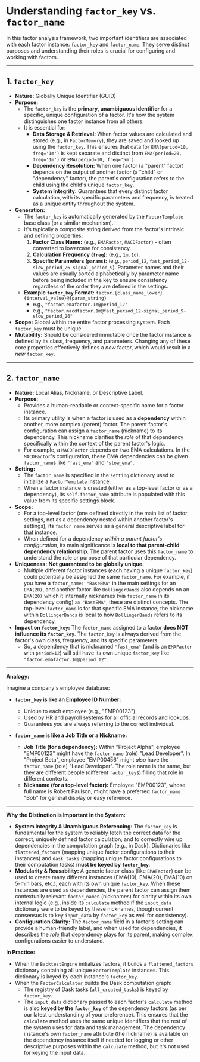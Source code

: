 # Understanding `factor_key` vs. `factor_name`

In this factor analysis framework, two important identifiers are associated with each factor instance: `factor_key` and `factor_name`. They serve distinct purposes and understanding their roles is crucial for configuring and working with factors.

---

## 1. `factor_key`

* **Nature:** Globally Unique Identifier (GUID)
* **Purpose:**
    * The `factor_key` is the **primary, unambiguous identifier** for a specific, unique configuration of a factor. It's how the system distinguishes one factor instance from all others.
    * It is essential for:
        * **Data Storage & Retrieval:** When factor values are calculated and stored (e.g., in `FactorMemory`), they are saved and looked up using the `factor_key`. This ensures that data for `EMA(period=10, freq='1m')` is kept separate and distinct from `EMA(period=20, freq='1m')` or `EMA(period=10, freq='5m')`.
        * **Dependency Resolution:** When one factor (a "parent" factor) depends on the output of another factor (a "child" or "dependency" factor), the parent's configuration refers to the child using the child's unique `factor_key`.
        * **System Integrity:** Guarantees that every distinct factor calculation, with its specific parameters and frequency, is treated as a unique entity throughout the system.
* **Generation:**
    * The `factor_key` is automatically generated by the `FactorTemplate` base class (or a similar mechanism).
    * It's typically a composite string derived from the factor's intrinsic and defining properties:
        1.  **Factor Class Name:** (e.g., `EMAFactor`, `MACDFactor`) - often converted to lowercase for consistency.
        2.  **Calculation Frequency (`freq`):** (e.g., `1m`, `1d`).
        3.  **Specific Parameters (`params`):** (e.g., `period_12`, `fast_period_12-slow_period_26-signal_period_9`). Parameter names and their values are usually sorted alphabetically by parameter name before being included in the key to ensure consistency regardless of the order they are defined in the settings.
    * **Example `factor_key` Format:** `factor.{class_name_lower}.{interval_value}@{param_string}`
        * e.g., `"factor.emafactor.1m@period_12"`
        * e.g., `"factor.macdfactor.1m@fast_period_12-signal_period_9-slow_period_26"`
* **Scope:** Global within the entire factor processing system. Each `factor_key` must be unique.
* **Mutability:** Should be considered immutable once the factor instance is defined by its class, frequency, and parameters. Changing any of these core properties effectively defines a *new* factor, which would result in a *new* `factor_key`.

---

## 2. `factor_name`

* **Nature:** Local Alias, Nickname, or Descriptive Label.
* **Purpose:**
    * Provides a human-readable or context-specific name for a factor instance.
    * Its primary utility is when a factor is used as a **dependency** within another, more complex (parent) factor. The parent factor's configuration can assign a `factor_name` (nickname) to its dependency. This nickname clarifies the *role* of that dependency specifically within the context of the parent factor's logic.
    * For example, a `MACDFactor` depends on two EMA calculations. In the `MACDFactor`'s configuration, these EMA dependencies can be given `factor_name`s like `"fast_ema"` and `"slow_ema"`.
* **Setting:**
    * The `factor_name` is specified in the `setting` dictionary used to initialize a `FactorTemplate` instance.
    * When a factor instance is created (either as a top-level factor or as a dependency), its `self.factor_name` attribute is populated with this value from its specific settings block.
* **Scope:**
    * For a top-level factor (one defined directly in the main list of factor settings, not as a dependency nested within another factor's settings), its `factor_name` serves as a general descriptive label for that instance.
    * When defined for a dependency *within a parent factor's configuration*, its main significance is **local to that parent-child dependency relationship**. The parent factor uses this `factor_name` to understand the role or purpose of that particular dependency.
* **Uniqueness:** **Not guaranteed to be globally unique.**
    * Multiple different factor instances (each having a unique `factor_key`) could potentially be assigned the same `factor_name`. For example, if you have a `factor_name: "BaseEMA"` in the main settings for an `EMA(20)`, and another factor like `BollingerBands` also depends on an `EMA(20)` which it internally nicknames (via `factor_name` in its dependency config) as `"BaseEMA"`, these are distinct concepts. The top-level `factor_name` is for that specific EMA instance; the nickname within `BollingerBands` is local to how `BollingerBands` refers to its dependency.
* **Impact on `factor_key`:** The `factor_name` assigned to a factor **does NOT influence its `factor_key`**. The `factor_key` is always derived from the factor's own class, frequency, and its specific parameters.
    * So, a dependency that is nicknamed `"fast_ema"` (and is an `EMAFactor` with `period=12`) will still have its own unique `factor_key` like `"factor.emafactor.1m@period_12"`.

---

**Analogy:**

Imagine a company's employee database:

* **`factor_key` is like an Employee ID Number:**
    * Unique to each employee (e.g., "EMP00123").
    * Used by HR and payroll systems for all official records and lookups.
    * Guarantees you are always referring to the correct individual.

* **`factor_name` is like a Job Title or a Nickname:**
    * **Job Title (for a dependency):** Within "Project Alpha", employee "EMP00123" might have the `factor_name` (role) "Lead Developer". In "Project Beta", employee "EMP00456" might *also* have the `factor_name` (role) "Lead Developer". The role name is the same, but they are different people (different `factor_key`s) filling that role in different contexts.
    * **Nickname (for a top-level factor):** Employee "EMP00123", whose full name is Robert Paulson, might have a preferred `factor_name` "Bob" for general display or easy reference.

---

**Why the Distinction is Important in the System:**

* **System Integrity & Unambiguous Referencing:** The `factor_key` is fundamental for the system to reliably fetch the correct data for the correct, uniquely defined factor calculation, and to correctly wire up dependencies in the computation graph (e.g., in Dask). Dictionaries like `flattened_factors` (mapping unique factor configurations to their instances) and `dask_tasks` (mapping unique factor configurations to their computation tasks) **must be keyed by `factor_key`**.
* **Modularity & Reusability:** A generic factor class (like `EMAFactor`) can be used to create many different instances (EMA(10), EMA(20), EMA(10) on 5-min bars, etc.), each with its own unique `factor_key`. When these instances are used as dependencies, the parent factor can assign them contextually relevant `factor_name`s (nicknames) for clarity within its own internal logic (e.g., inside its `calculate` method if the `input_data` dictionary were to be keyed by these nicknames, though current consensus is to key `input_data` by `factor_key` as well for consistency).
* **Configuration Clarity:** The `factor_name` field in a factor's setting can provide a human-friendly label, and when used for dependencies, it describes the *role* that dependency plays for its parent, making complex configurations easier to understand.

**In Practice:**

* When the `BacktestEngine` initializes factors, it builds a `flattened_factors` dictionary containing all unique `FactorTemplate` instances. This dictionary is keyed by each instance's `factor_key`.
* When the `FactorCalculator` builds the Dask computation graph:
    * The registry of Dask tasks (`all_created_tasks`) is keyed by `factor_key`.
    * The `input_data` dictionary passed to each factor's `calculate` method is also **keyed by the `factor_key`** of the dependency factors (as per our latest understanding of your preference). This ensures that the `calculate` method uses the same unique identifiers that the rest of the system uses for data and task management. The dependency instance's own `factor_name` attribute (the nickname) is available on the dependency instance itself if needed for logging or other descriptive purposes within the `calculate` method, but it's not used for keying the input data.